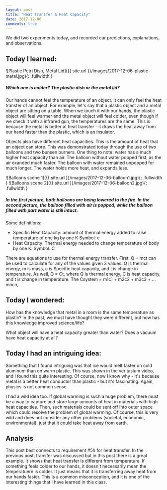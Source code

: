 ```yaml
---
layout: post
title: "Heat Transfer & Heat Capacity"
date: 2017-12-06
comments: true
---
```


We did two experiments today, and recorded our predictions, explanations, and observations.

## Today I learned:

![Plastic Petri Dish, Metal Lid]({{ site.url }}/images/2017-12-06-plastic-metal.jpg){: .fullwidth }

##### Which one is colder? The plastic dish or the metal lid?

Our hands cannot feel the temperature of an object. It can only feel the heat transfer of an object. For example, let's say that a plastic object and a metal object are sitting on a table. When we touch it with our hands, the plastic object will feel warmer and the metal object will feel colder, even though if we check it with a infrared gun, the temperatures are the same. This is because the metal is better at heat transfer - it draws the heat away from our hand faster than the plastic, which is an insulator.

Objects also have different heat capacities. This is the amount of heat that an object can store. This was demonstrated today through the use of two balloons and two bunsen burners. One thing to note: water has a much higher heat capacity than air. The balloon without water popped first, as the air exanded much faster. The balloon with water remained unpopped for much longer. The water holds more heat, and expands less.

![Balloons scene 1]({{ site.url }}/images/2017-12-06-balloon1.jpg){: .fullwidth }
![Balloons scene 2]({{ site.url }}/images/2017-12-06-balloon2.jpg){: .fullwidth }

##### In the first picture, both balloons are being lowered to the fire. In the second picture, the balloon filled with air is popped, while the balloon filled with part water is still intact.

Some definitions:
- Specific Heat Capacity: amount of thermal energy added to raise temperature of one kg by one K Symbol: c
- Heat Capacity: Thermal energy needed to change temperature of body by one K. Symbol: C


There are equations to use for thermal energy transfer. First, Q = mct can be used to calculate for any of the values given 3 values. Q is thermal energy, m is mass, c is Specific heat capacity, and t is change in temperature. As well, Q = Ct, where Q is thermal energy, C is heat capacity, and t is change in temperature. The Csystem = m1c1 + m2c2 + m3c3 + ... mncn,

## Today I wondered:

How has the knowledge that metal in a room is the same temperature as plastic? In the past, we must have thought they were different, but how has this knowledge improved science/life?

What object will have a heat capacity greater than water? Does a vacuum have heat capacity at all?

## Today I had an intriguing idea:

Something that I found intriguing was that ice would melt faster on cold aluminum than on warm plastic. This was shown in the veritasium video, and I found this quite interesting. Of course, now I know why - it's because metal is a better heat conductor than plastic - but it's fascinating. Again, physics is not common sense.

I had a wild idea too. If global warming is such a huge problem, there must be a way to capture and store large amounts of heat in materials with high heat capacities. Then, such materials could be sent off into outer space which could resolve the problem of global warming. Of course, this is very wild and does not consider any other problems (societal, economic, environmental), just that it could take heat away from earth.

## Analysis

This post best connects to requirement #5h for heat transfer. In the previous post, transfer was discussed but in this post there is a great example. It shows that heat transfer is different from temperature. If something feels colder to our hands, it doesn't necessarily mean the temperatuere is colder. It just means that it is transferring away heat from our hands faster. This is a common misconception, and it is one of the interesting things that I have learned in this class.
